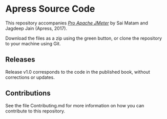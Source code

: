 # Apress Source Code

This repository accompanies [*Pro Apache JMeter*](http://www.apress.com/9781484229606) by Sai Matam and Jagdeep Jain (Apress, 2017).

[comment]: #cover


Download the files as a zip using the green button, or clone the repository to your machine using Git.

## Releases

Release v1.0 corresponds to the code in the published book, without corrections or updates.

## Contributions

See the file Contributing.md for more information on how you can contribute to this repository.